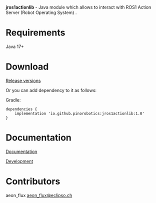**jros1actionlib** - Java module which allows to interact with ROS1 Action Server (Robot Operating System) .

# Requirements

Java 17+

# Download

[Release versions](https://github.com/pinorobotics/jros1actionlib/releases)

Or you can add dependency to it as follows:

Gradle:

```
dependencies {
    implementation 'io.github.pinorobotics:jros1actionlib:1.0'
}
```

# Documentation

[Documentation](http://portal2.atwebpages.com/jrosactionlib)

[Development](DEVELOPMENT.md)

# Contributors

aeon_flux <aeon_flux@eclipso.ch>
